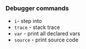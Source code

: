 ### Debugger commands

* `i`- step into
* `trace` - stack trace
* `var` - print all declared vars
* `source` - print source code